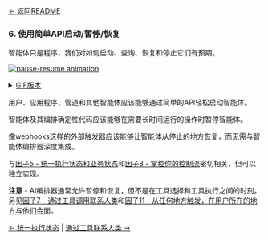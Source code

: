 [← 返回README](https://github.com/humanlayer/12-factor-agents/blob/main/README.md)

### 6. 使用简单API启动/暂停/恢复

智能体只是程序，我们对如何启动、查询、恢复和停止它们有预期。

[![pause-resume animation](https://github.com/humanlayer/12-factor-agents/blob/main/img/165-pause-resume-animation.gif)](https://github.com/user-attachments/assets/feb1a425-cb96-4009-a133-8bd29480f21f)

<details>
<summary><a href="https://github.com/humanlayer/12-factor-agents/blob/main/img/165-pause-resume-animation.gif">GIF版本</a></summary>

![pause-resume animation](https://github.com/humanlayer/12-factor-agents/blob/main/img/165-pause-resume-animation.gif)]

</details>


用户、应用程序、管道和其他智能体应该能够通过简单的API轻松启动智能体。

智能体及其编排确定性代码应该能够在需要长时间运行的操作时暂停智能体。

像webhooks这样的外部触发器应该能够让智能体从停止的地方恢复，而无需与智能体编排器深度集成。

与[因子5 - 统一执行状态和业务状态](https://github.com/humanlayer/12-factor-agents/blob/main/content/factor-05-unify-execution-state.md)和[因子8 - 掌控你的控制流](https://github.com/humanlayer/12-factor-agents/blob/main/content/factor-08-own-your-control-flow.md)密切相关，但可以独立实现。



**注意** - AI编排器通常允许暂停和恢复，但不是在工具选择和工具执行之间的时刻。另见[因子7 - 通过工具调用联系人类](https://github.com/humanlayer/12-factor-agents/blob/main/content/factor-07-contact-humans-with-tools.md)和[因子11 - 从任何地方触发，在用户所在的地方与他们会面](https://github.com/humanlayer/12-factor-agents/blob/main/content/factor-11-trigger-from-anywhere.md)。

[← 统一执行状态](https://github.com/humanlayer/12-factor-agents/blob/main/content/factor-05-unify-execution-state.md) | [通过工具联系人类 →](https://github.com/humanlayer/12-factor-agents/blob/main/content/factor-07-contact-humans-with-tools.md)